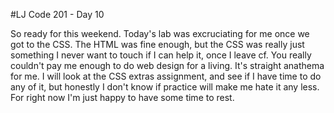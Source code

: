 #LJ Code 201 - Day 10

So ready for this weekend. Today's lab was excruciating for me once we got to the CSS. The HTML was fine enough, but the CSS was really just something I never want to touch if I can help it, once I leave cf. You really couldn't pay me enough to do web design for a living. It's straight anathema for me. I will look at the CSS extras assignment, and see if I have time to do any of it, but honestly I don't know if practice will make me hate it any less. For right now I'm just happy to have some time to rest. 
